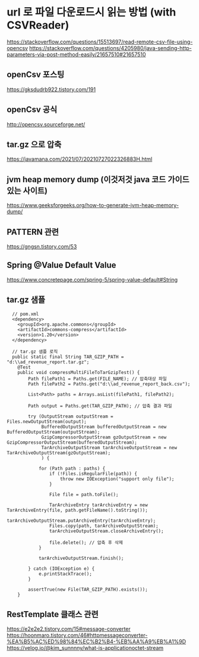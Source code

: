 
# url 로 파일 다운로드시 읽는 방법 (with CSVReader)
https://stackoverflow.com/questions/15513697/read-remote-csv-file-using-opencsv
https://stackoverflow.com/questions/4205980/java-sending-http-parameters-via-post-method-easily/21657510#21657510

## openCsv 포스팅 
https://gksdudrb922.tistory.com/191

## openCsv 공식 
http://opencsv.sourceforge.net/


## tar.gz 으로 압축 
https://javamana.com/2021/07/20210727022326883H.html

## jvm heap memory dump  (이것저것 java 코드 가이드 있는 사이트)
https://www.geeksforgeeks.org/how-to-generate-jvm-heap-memory-dump/

## PATTERN 관련 
https://gngsn.tistory.com/53

## Spring @Value Default Value 
https://www.concretepage.com/spring-5/spring-value-default#String

## tar.gz 샘플 
```
  // pom.xml 
  <dependency>
    <groupId>org.apache.commons</groupId>
    <artifactId>commons-compress</artifactId>
    <version>1.20</version>
  </dependency> 

  // tar.gz 샘플 로직  
  public static final String TAR_GZIP_PATH = "d:\\ad_revenue_report.tar.gz";
    @Test
    public void compressMultiFileToTarGzipTest() {
        Path filePath1 = Paths.get(FILE_NAME); // 압축대상 파일
        Path filePath2 = Paths.get("d:\\ad_revenue_report_back.csv");

        List<Path> paths = Arrays.asList(filePath1, filePath2);

        Path output = Paths.get(TAR_GZIP_PATH); // 압축 결과 파일

        try (OutputStream outputStream = Files.newOutputStream(output);
             BufferedOutputStream bufferedOutputStream = new BufferedOutputStream(outputStream);
             GzipCompressorOutputStream gzOutputStream = new GzipCompressorOutputStream(bufferedOutputStream);
             TarArchiveOutputStream tarArchiveOutputStream = new TarArchiveOutputStream(gzOutputStream);
             ) {

            for (Path path : paths) {
                if (!Files.isRegularFile(path)) {
                    throw new IOException("support only file");
                }

                File file = path.toFile();

                TarArchiveEntry tarArchiveEntry = new TarArchiveEntry(file, path.getFileName().toString());
                tarArchiveOutputStream.putArchiveEntry(tarArchiveEntry);
                Files.copy(path, tarArchiveOutputStream);
                tarArchiveOutputStream.closeArchiveEntry();

                file.delete(); // 압축 후 삭제
            }

            tarArchiveOutputStream.finish();

        } catch (IOException e) {
            e.printStackTrace();
        }

        assertTrue(new File(TAR_GZIP_PATH).exists());
    }
```

## RestTemplate 클래스 관련 
https://e2e2e2.tistory.com/15#message-converter
https://hoonmaro.tistory.com/46#httpmessageconverter-%EA%B5%AC%ED%98%84%EC%B2%B4-%EB%AA%A9%EB%A1%9D
https://velog.io/@kim_sunnnny/what-is-applicationoctet-stream
